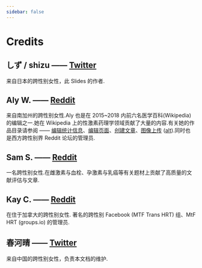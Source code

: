 ```yaml
---
sidebar: false
---
```

# Credits

## しず / shizu —— [Twitter](https://twitter.com/shizunyan_)

来自日本的跨性别女性，此 Slides 的作者.

## Aly W. —— [Reddit](https://reddit.com/u/Alyw234237)

来自南加州的跨性别女性.Aly 也是在 2015~2018 内前六名医学百科(Wikipedia)的编辑之一.她在 Wikipedia 上的性激素药理学领域贡献了大量的内容.有关她的作品目录请参阅 —— [编辑统计信息](https://xtools.wmflabs.org/ec/en.wikipedia.org/Medgirl131)、[编辑页面](https://xtools.wmflabs.org/topedits/en.wikipedia.org/Medgirl131)、[创建文章](https://xtools.wmflabs.org/pages/en.wikipedia.org/Medgirl131)、[图像上传](https://commons.wikimedia.org/wiki/Special:ListFiles?limit=500&user=Medgirl131) ([alt](https://commons.wikimedia.org/wiki/Category:Medication_time%E2%80%93concentration_curves)).同时也是西方跨性别界 Reddit 论坛的管理员.

## Sam S. —— [Reddit](https://www.reddit.com/u/Samanthas2000)

一名跨性别女性.在雌激素与血栓、孕激素与乳癌等有关题材上贡献了高质量的文献评估与文章.

## Kay C. —— [Reddit](https://www.reddit.com/u/KaySOS)

在住于加拿大的跨性别女性. 著名的跨性别 Facebook (MTF Trans HRT) 组、MtF HRT (groups.io) 的管理员.

## 春河晴 —— [Twitter](https://twitter.com/HarukawaSayaka)

来自中国的跨性别女性，负责本文档的维护.
